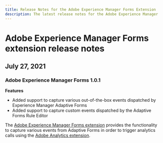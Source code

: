 ```yaml
---
title: Release Notes for the Adobe Experience Manager Forms Extension
description: The latest release notes for the Adobe Experience Manager Forms tag extension in Adobe Experience Platform.
---
```


# Adobe Experience Manager Forms extension release notes

## July 27, 2021

### Adobe Experience Manager Forms 1.0.1

**Features**

* Added support to capture various out-of-the-box events dispatched by Experience Manager Adaptive Forms
* Added support to capture custom events dispatched by the Adaptive Forms Rule Editor

The [Adobe Experience Manager Forms extension](./overview.md) provides the functionality to capture various events from Adaptive Forms in order to trigger analytics calls using the [Adobe Analytics extension](../adobe-analytics-extension/overview.md).